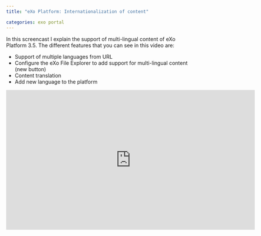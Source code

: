 ```yaml
---
title: "eXo Platform: Internationalization of content"

categories: exo portal
---
```

In this screencast I explain the support of multi-lingual content of eXo Platform 3.5. The different features that you can see in this video are:

*   Support of multiple languages from URL
*   Configure the eXo File Explorer to add support for multi-lingual content (new button)
*   Content translation
*   Add new language to the platform


<iframe width="675" height="380" src="https://www.youtube.com/embed/huzPX3UPvrY" frameborder="0" allow="accelerometer; autoplay; encrypted-media; gyroscope; picture-in-picture" allowfullscreen></iframe>
